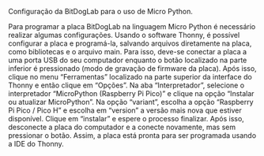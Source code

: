 Configuração da BitDogLab para o uso de Micro Python.

Para programar a placa BitDogLab na linguagem Micro Python é necessário realizar algumas configurações. Usando o software Thonny, é possível configurar a placa e programá-la, salvando arquivos diretamente na placa, como bibliotecas e o arquivo main. Para isso, deve-se conectar a placa a uma porta USB do seu computador enquanto o botão localizado na parte inferior é pressionado (modo de gravação de firmware da placa). Após isso, clique no menu “Ferramentas” localizado na parte superior da interface do Thonny e então clique em “Opções”. Na aba “Interpretador”, selecione o interpretador “MicroPython (Raspberry Pi Pico)” e clique na opção “Instalar ou atualizar MicroPython”. Na opção “variant”, escolha a opção “Raspberry Pi Pico / Pico H” e escolha em “version” a versão mais nova que estiver disponível. Clique em “instalar” e espere o processo finalizar. 
Após isso, desconecte a placa do computador e a conecte novamente, mas sem pressionar o botão. Assim, a placa está pronta para ser programada usando a IDE do Thonny.
